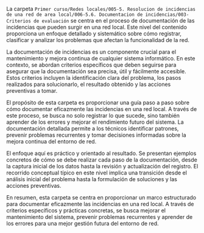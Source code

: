 La carpeta `Primer curso/Redes locales/005-5. Resolucion de incidencias de una red de area local/006-5.6. Documentacion de incidencias/003-Criterios de evaluación` se centra en el proceso de documentación de las incidencias que pueden surgir en una red local. Este nivel del contenido proporciona un enfoque detallado y sistemático sobre cómo registrar, clasificar y analizar los problemas que afectan la funcionalidad de la red.

La documentación de incidencias es un componente crucial para el mantenimiento y mejora continua de cualquier sistema informático. En este contexto, se abordan criterios específicos que deben seguirse para asegurar que la documentación sea precisa, útil y fácilmente accesible. Estos criterios incluyen la identificación clara del problema, los pasos realizados para solucionarlo, el resultado obtenido y las acciones preventivas a tomar.

El propósito de esta carpeta es proporcionar una guía paso a paso sobre cómo documentar eficazmente las incidencias en una red local. A través de este proceso, se busca no solo registrar lo que sucede, sino también aprender de los errores y mejorar el rendimiento futuro del sistema. La documentación detallada permite a los técnicos identificar patrones, prevenir problemas recurrentes y tomar decisiones informadas sobre la mejora continua del entorno de red.

El enfoque aquí es práctico y orientado al resultado. Se presentan ejemplos concretos de cómo se debe realizar cada paso de la documentación, desde la captura inicial de los datos hasta la revisión y actualización del registro. El recorrido conceptual típico en este nivel implica una transición desde el análisis inicial del problema hasta la formulación de soluciones y las acciones preventivas.

En resumen, esta carpeta se centra en proporcionar un marco estructurado para documentar eficazmente las incidencias en una red local. A través de criterios específicos y prácticas concretas, se busca mejorar el mantenimiento del sistema, prevenir problemas recurrentes y aprender de los errores para una mejor gestión futura del entorno de red.
